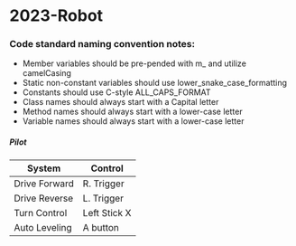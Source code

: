 # 2023-Robot

### Code standard naming convention notes:
* Member variables should be pre-pended with m_ and utilize camelCasing
* Static non-constant variables should use lower_snake_case_formatting
* Constants should use C-style ALL_CAPS_FORMAT
* Class names should always start with a Capital letter
* Method names should always start with a lower-case letter
* Variable names should always start with a lower-case letter

##### Pilot 

|System          | Control       |
|----------------|---------------|
| Drive Forward  | R. Trigger    |
| Drive Reverse  | L. Trigger    |
| Turn Control   | Left Stick X  |
| Auto Leveling  | A button      |